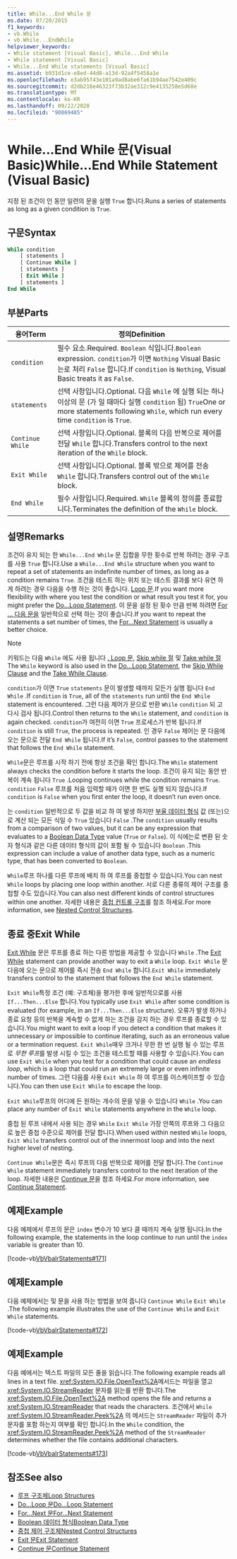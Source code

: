 ```yaml
---
title: While...End While 문
ms.date: 07/20/2015
f1_keywords:
- vb.While
- vb.While...EndWhile
helpviewer_keywords:
- While statement [Visual Basic], While...End While
- While statement [Visual Basic]
- While...End While statements [Visual Basic]
ms.assetid: b931d1ce-e8ed-44d8-a13d-92a4f5458a1e
ms.openlocfilehash: e3ab95f43e101a9ad8abe6fa61b94ae7542e409c
ms.sourcegitcommit: d2db216e46323f73b32ae312c9e4135258e5d68e
ms.translationtype: MT
ms.contentlocale: ko-KR
ms.lasthandoff: 09/22/2020
ms.locfileid: "90869485"
---
```

# <a name="whileend-while-statement-visual-basic"></a><span data-ttu-id="a449d-102">While...End While 문(Visual Basic)</span><span class="sxs-lookup"><span data-stu-id="a449d-102">While...End While Statement (Visual Basic)</span></span>

<span data-ttu-id="a449d-103">지정 된 조건이 인 동안 일련의 문을 실행 `True` 합니다.</span><span class="sxs-lookup"><span data-stu-id="a449d-103">Runs a series of statements as long as a given condition is `True`.</span></span>  
  
## <a name="syntax"></a><span data-ttu-id="a449d-104">구문</span><span class="sxs-lookup"><span data-stu-id="a449d-104">Syntax</span></span>  
  
```vb  
While condition  
    [ statements ]  
    [ Continue While ]  
    [ statements ]  
    [ Exit While ]  
    [ statements ]  
End While  
```  
  
## <a name="parts"></a><span data-ttu-id="a449d-105">부분</span><span class="sxs-lookup"><span data-stu-id="a449d-105">Parts</span></span>  
  
|<span data-ttu-id="a449d-106">용어</span><span class="sxs-lookup"><span data-stu-id="a449d-106">Term</span></span>|<span data-ttu-id="a449d-107">정의</span><span class="sxs-lookup"><span data-stu-id="a449d-107">Definition</span></span>|  
|---|---|  
|`condition`|<span data-ttu-id="a449d-108">필수 요소.</span><span class="sxs-lookup"><span data-stu-id="a449d-108">Required.</span></span> <span data-ttu-id="a449d-109">`Boolean` 식입니다.</span><span class="sxs-lookup"><span data-stu-id="a449d-109">`Boolean` expression.</span></span> <span data-ttu-id="a449d-110">`condition`가 이면 `Nothing` Visual Basic는로 처리 `False` 합니다.</span><span class="sxs-lookup"><span data-stu-id="a449d-110">If `condition` is `Nothing`, Visual Basic treats it as `False`.</span></span>|  
|`statements`|<span data-ttu-id="a449d-111">선택 사항입니다.</span><span class="sxs-lookup"><span data-stu-id="a449d-111">Optional.</span></span> <span data-ttu-id="a449d-112">다음 `While` 에 실행 되는 하나 이상의 문 (가 일 때마다 실행 `condition` 됨) `True`</span><span class="sxs-lookup"><span data-stu-id="a449d-112">One or more statements following `While`, which run every time `condition` is `True`.</span></span>|  
|`Continue While`|<span data-ttu-id="a449d-113">선택 사항입니다.</span><span class="sxs-lookup"><span data-stu-id="a449d-113">Optional.</span></span> <span data-ttu-id="a449d-114">블록의 다음 반복으로 제어를 전달 `While` 합니다.</span><span class="sxs-lookup"><span data-stu-id="a449d-114">Transfers control to the next iteration of the `While` block.</span></span>|  
|`Exit While`|<span data-ttu-id="a449d-115">선택 사항입니다.</span><span class="sxs-lookup"><span data-stu-id="a449d-115">Optional.</span></span> <span data-ttu-id="a449d-116">블록 밖으로 제어를 전송 `While` 합니다.</span><span class="sxs-lookup"><span data-stu-id="a449d-116">Transfers control out of the `While` block.</span></span>|  
|`End While`|<span data-ttu-id="a449d-117">필수 사항입니다.</span><span class="sxs-lookup"><span data-stu-id="a449d-117">Required.</span></span> <span data-ttu-id="a449d-118">`While` 블록의 정의를 종료합니다.</span><span class="sxs-lookup"><span data-stu-id="a449d-118">Terminates the definition of the `While` block.</span></span>|  
  
## <a name="remarks"></a><span data-ttu-id="a449d-119">설명</span><span class="sxs-lookup"><span data-stu-id="a449d-119">Remarks</span></span>  

 <span data-ttu-id="a449d-120">조건이 유지 되는 한 `While...End While` 문 집합을 무한 횟수로 반복 하려는 경우 구조를 사용 `True` 합니다.</span><span class="sxs-lookup"><span data-stu-id="a449d-120">Use a `While...End While` structure when you want to repeat a set of statements an indefinite number of times, as long as a condition remains `True`.</span></span> <span data-ttu-id="a449d-121">조건을 테스트 하는 위치 또는 테스트 결과를 보다 유연 하 게 하려는 경우 다음을 수행 하는 것이 좋습니다. [ Loop 문](do-loop-statement.md).</span><span class="sxs-lookup"><span data-stu-id="a449d-121">If you want more flexibility with where you test the condition or what result you test it for, you might prefer the [Do...Loop Statement](do-loop-statement.md).</span></span> <span data-ttu-id="a449d-122">이 문을 설정 된 횟수 만큼 반복 하려면 [For ... 다음 문을](for-next-statement.md) 일반적으로 선택 하는 것이 좋습니다.</span><span class="sxs-lookup"><span data-stu-id="a449d-122">If you want to repeat the statements a set number of times, the [For...Next Statement](for-next-statement.md) is usually a better choice.</span></span>  
  
> [!NOTE]
> <span data-ttu-id="a449d-123">키워드는 다음 `While` 에도 사용 됩니다 [. Loop 문](do-loop-statement.md), [Skip while 절](../queries/skip-while-clause.md) 및 [Take while 절](../queries/take-while-clause.md)</span><span class="sxs-lookup"><span data-stu-id="a449d-123">The `While` keyword is also used in the [Do...Loop Statement](do-loop-statement.md), the [Skip While Clause](../queries/skip-while-clause.md) and the [Take While Clause](../queries/take-while-clause.md).</span></span>  
  
 <span data-ttu-id="a449d-124">`condition`가 이면 `True` `statements` 문이 발생할 때까지 모든가 실행 됩니다 `End While` .</span><span class="sxs-lookup"><span data-stu-id="a449d-124">If `condition` is `True`, all of the `statements` run until the `End While` statement is encountered.</span></span> <span data-ttu-id="a449d-125">그런 다음 제어가 문으로 반환 `While` `condition` 되 고 다시 검사 됩니다.</span><span class="sxs-lookup"><span data-stu-id="a449d-125">Control then returns to the `While` statement, and `condition` is again checked.</span></span> <span data-ttu-id="a449d-126">`condition`가 여전히 이면 `True` 프로세스가 반복 됩니다.</span><span class="sxs-lookup"><span data-stu-id="a449d-126">If `condition` is still `True`, the process is repeated.</span></span> <span data-ttu-id="a449d-127">인 경우 `False` 제어는 문 다음에 오는 문으로 전달 `End While` 됩니다.</span><span class="sxs-lookup"><span data-stu-id="a449d-127">If it’s `False`, control passes to the statement that follows the `End While` statement.</span></span>  
  
 <span data-ttu-id="a449d-128">`While`문은 루프를 시작 하기 전에 항상 조건을 확인 합니다.</span><span class="sxs-lookup"><span data-stu-id="a449d-128">The `While` statement always checks the condition before it starts the loop.</span></span> <span data-ttu-id="a449d-129">조건이 유지 되는 동안 반복이 계속 됩니다 `True` .</span><span class="sxs-lookup"><span data-stu-id="a449d-129">Looping continues while the condition remains `True`.</span></span> <span data-ttu-id="a449d-130">`condition` `False` 루프를 처음 입력할 때가 이면 한 번도 실행 되지 않습니다.</span><span class="sxs-lookup"><span data-stu-id="a449d-130">If `condition` is `False` when you first enter the loop, it doesn’t run even once.</span></span>  
  
 <span data-ttu-id="a449d-131">는 `condition` 일반적으로 두 값을 비교 하 여 발생 하지만 [부울 데이터 형식](../data-types/boolean-data-type.md) 값 (또는)으로 계산 되는 모든 식일 수 `True` 있습니다 `False` .</span><span class="sxs-lookup"><span data-stu-id="a449d-131">The `condition` usually results from a comparison of two values, but it can be any expression that evaluates to a [Boolean Data Type](../data-types/boolean-data-type.md) value (`True` or `False`).</span></span> <span data-ttu-id="a449d-132">이 식에는로 변환 된 숫자 형식과 같은 다른 데이터 형식의 값이 포함 될 수 있습니다 `Boolean` .</span><span class="sxs-lookup"><span data-stu-id="a449d-132">This expression can include a value of another data type, such as a numeric type, that has been converted to `Boolean`.</span></span>  
  
 <span data-ttu-id="a449d-133">`While`루프 하나를 다른 루프에 배치 하 여 루프를 중첩할 수 있습니다.</span><span class="sxs-lookup"><span data-stu-id="a449d-133">You can nest `While` loops by placing one loop within another.</span></span> <span data-ttu-id="a449d-134">서로 다른 종류의 제어 구조를 중첩할 수도 있습니다.</span><span class="sxs-lookup"><span data-stu-id="a449d-134">You can also nest different kinds of control structures within one another.</span></span> <span data-ttu-id="a449d-135">자세한 내용은 [중첩 컨트롤 구조](../../programming-guide/language-features/control-flow/nested-control-structures.md)를 참조 하세요.</span><span class="sxs-lookup"><span data-stu-id="a449d-135">For more information, see [Nested Control Structures](../../programming-guide/language-features/control-flow/nested-control-structures.md).</span></span>  
  
## <a name="exit-while"></a><span data-ttu-id="a449d-136">종료 중</span><span class="sxs-lookup"><span data-stu-id="a449d-136">Exit While</span></span>  

 <span data-ttu-id="a449d-137">[Exit While](exit-statement.md) 문은 루프를 종료 하는 다른 방법을 제공할 수 있습니다 `While` .</span><span class="sxs-lookup"><span data-stu-id="a449d-137">The [Exit While](exit-statement.md) statement can provide another way to exit a `While` loop.</span></span> <span data-ttu-id="a449d-138">`Exit While` 문 다음에 오는 문으로 제어를 즉시 전송 `End While` 합니다.</span><span class="sxs-lookup"><span data-stu-id="a449d-138">`Exit While` immediately transfers control to the statement that follows the `End While` statement.</span></span>  
  
 <span data-ttu-id="a449d-139">`Exit While`특정 조건 (예: 구조체)을 평가한 후에 일반적으로를 사용 `If...Then...Else` 합니다.</span><span class="sxs-lookup"><span data-stu-id="a449d-139">You typically use `Exit While` after some condition is evaluated (for example, in an `If...Then...Else` structure).</span></span> <span data-ttu-id="a449d-140">오류가 발생 하거나 종료 요청 등의 반복을 계속할 수 없게 하는 조건을 감지 하는 경우 루프를 종료할 수 있습니다.</span><span class="sxs-lookup"><span data-stu-id="a449d-140">You might want to exit a loop if you detect a condition that makes it unnecessary or impossible to continue iterating, such as an erroneous value or a termination request.</span></span> <span data-ttu-id="a449d-141">`Exit While`매우 크거나 무한 한 번 실행 될 수 있는 루프로 *무한 루프*를 발생 시킬 수 있는 조건을 테스트할 때를 사용할 수 있습니다.</span><span class="sxs-lookup"><span data-stu-id="a449d-141">You can use `Exit While` when you test for a condition that could cause an *endless loop*, which is a loop that could run an extremely large or even infinite number of times.</span></span> <span data-ttu-id="a449d-142">그런 다음를 사용 `Exit While` 하 여 루프를 이스케이프할 수 있습니다.</span><span class="sxs-lookup"><span data-stu-id="a449d-142">You can then use `Exit While` to escape the loop.</span></span>  
  
 <span data-ttu-id="a449d-143">`Exit While`루프의 어디에 든 원하는 개수의 문을 넣을 수 있습니다 `While` .</span><span class="sxs-lookup"><span data-stu-id="a449d-143">You can place any number of `Exit While` statements anywhere in the `While` loop.</span></span>  
  
 <span data-ttu-id="a449d-144">중첩 된 루프 내에서 사용 되는 경우 `While` `Exit While` 가장 안쪽의 루프와 그 다음으로 높은 중첩 수준으로 제어를 전달 합니다.</span><span class="sxs-lookup"><span data-stu-id="a449d-144">When used within nested `While` loops, `Exit While` transfers control out of the innermost loop and into the next higher level of nesting.</span></span>  
  
 <span data-ttu-id="a449d-145">`Continue While`문은 즉시 루프의 다음 반복으로 제어를 전달 합니다.</span><span class="sxs-lookup"><span data-stu-id="a449d-145">The `Continue While` statement immediately transfers control to the next iteration of the loop.</span></span> <span data-ttu-id="a449d-146">자세한 내용은 [Continue 문](continue-statement.md)을 참조 하세요.</span><span class="sxs-lookup"><span data-stu-id="a449d-146">For more information, see [Continue Statement](continue-statement.md).</span></span>  
  
## <a name="example"></a><span data-ttu-id="a449d-147">예제</span><span class="sxs-lookup"><span data-stu-id="a449d-147">Example</span></span>  

 <span data-ttu-id="a449d-148">다음 예제에서 루프의 문은 `index` 변수가 10 보다 클 때까지 계속 실행 됩니다.</span><span class="sxs-lookup"><span data-stu-id="a449d-148">In the following example, the statements in the loop continue to run until the `index` variable is greater than 10.</span></span>  
  
 [!code-vb[VbVbalrStatements#171](~/samples/snippets/visualbasic/VS_Snippets_VBCSharp/VbVbalrStatements/VB/class14.vb#171)]  
  
## <a name="example"></a><span data-ttu-id="a449d-149">예제</span><span class="sxs-lookup"><span data-stu-id="a449d-149">Example</span></span>  

 <span data-ttu-id="a449d-150">다음 예제에서는 및 문을 사용 하는 방법을 보여 줍니다 `Continue While` `Exit While` .</span><span class="sxs-lookup"><span data-stu-id="a449d-150">The following example illustrates the use of the `Continue While` and `Exit While` statements.</span></span>  
  
 [!code-vb[VbVbalrStatements#172](~/samples/snippets/visualbasic/VS_Snippets_VBCSharp/VbVbalrStatements/VB/class14.vb#172)]  
  
## <a name="example"></a><span data-ttu-id="a449d-151">예제</span><span class="sxs-lookup"><span data-stu-id="a449d-151">Example</span></span>  

 <span data-ttu-id="a449d-152">다음 예에서는 텍스트 파일의 모든 줄을 읽습니다.</span><span class="sxs-lookup"><span data-stu-id="a449d-152">The following example reads all lines in a text file.</span></span> <span data-ttu-id="a449d-153"><xref:System.IO.File.OpenText%2A>메서드는 파일을 열고 <xref:System.IO.StreamReader> 문자를 읽는를 반환 합니다.</span><span class="sxs-lookup"><span data-stu-id="a449d-153">The <xref:System.IO.File.OpenText%2A> method opens the file and returns a <xref:System.IO.StreamReader> that reads the characters.</span></span> <span data-ttu-id="a449d-154">조건에서 `While` <xref:System.IO.StreamReader.Peek%2A> 의 메서드는 `StreamReader` 파일이 추가 문자를 포함 하는지 여부를 확인 합니다.</span><span class="sxs-lookup"><span data-stu-id="a449d-154">In the `While` condition, the <xref:System.IO.StreamReader.Peek%2A> method of the `StreamReader` determines whether the file contains additional characters.</span></span>  
  
 [!code-vb[VbVbalrStatements#173](~/samples/snippets/visualbasic/VS_Snippets_VBCSharp/VbVbalrStatements/VB/class14.vb#173)]  
  
## <a name="see-also"></a><span data-ttu-id="a449d-155">참조</span><span class="sxs-lookup"><span data-stu-id="a449d-155">See also</span></span>

- [<span data-ttu-id="a449d-156">루프 구조체</span><span class="sxs-lookup"><span data-stu-id="a449d-156">Loop Structures</span></span>](../../programming-guide/language-features/control-flow/loop-structures.md)
- [<span data-ttu-id="a449d-157">Do...Loop 문</span><span class="sxs-lookup"><span data-stu-id="a449d-157">Do...Loop Statement</span></span>](do-loop-statement.md)
- [<span data-ttu-id="a449d-158">For...Next 문</span><span class="sxs-lookup"><span data-stu-id="a449d-158">For...Next Statement</span></span>](for-next-statement.md)
- [<span data-ttu-id="a449d-159">Boolean 데이터 형식</span><span class="sxs-lookup"><span data-stu-id="a449d-159">Boolean Data Type</span></span>](../data-types/boolean-data-type.md)
- [<span data-ttu-id="a449d-160">중첩 제어 구조체</span><span class="sxs-lookup"><span data-stu-id="a449d-160">Nested Control Structures</span></span>](../../programming-guide/language-features/control-flow/nested-control-structures.md)
- [<span data-ttu-id="a449d-161">Exit 문</span><span class="sxs-lookup"><span data-stu-id="a449d-161">Exit Statement</span></span>](exit-statement.md)
- [<span data-ttu-id="a449d-162">Continue 문</span><span class="sxs-lookup"><span data-stu-id="a449d-162">Continue Statement</span></span>](continue-statement.md)
